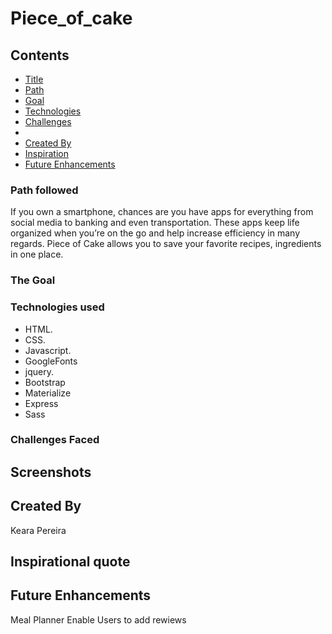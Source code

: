 # Piece_of_cake



## Contents
* [Title](#piece-of-cake)
* [Path](#path-followed)
* [Goal](#the-goal)
* [Technologies](#technologies-used)
* [Challenges](#challenges-faced)
* 
* [Created By](#created-by)
* [Inspiration](#inspirational-quote)
* [Future Enhancements](#future-enhancements)




### Path followed
If you own a smartphone, chances are you have apps for everything from social media to banking and even transportation. These apps keep life organized when you’re on the go and help increase efficiency in many regards. 
Piece of Cake allows you to save your favorite recipes, ingredients in one place.


 
### The Goal



### Technologies used

* HTML.
* CSS.
* Javascript.
* GoogleFonts
* jquery.
* Bootstrap
* Materialize
* Express
* Sass



### Challenges Faced



## Screenshots






## Created By
Keara Pereira

## Inspirational quote 


## Future Enhancements
Meal Planner
Enable Users to add rewiews 
